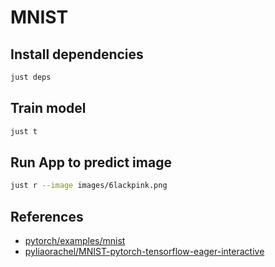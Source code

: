 # MNIST

## Install dependencies
```sh
just deps
```

## Train model
```sh
just t
```

## Run App to predict image
```sh
just r --image images/6lackpink.png
```

## References
- [pytorch/examples/mnist](https://github.com/pytorch/examples/tree/main/mnist)
- [pyliaorachel/MNIST-pytorch-tensorflow-eager-interactive](https://github.com/pyliaorachel/MNIST-pytorch-tensorflow-eager-interactive/tree/master/pytorch)